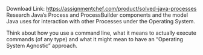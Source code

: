 Download Link: https://assignmentchef.com/product/solved-java-processes
<br>
Research Java’s Process and ProcessBuilder components and the model Java uses for interaction with other Processes under the Operating System.

Think about how you use a command line, what it means to actually execute commands (of any type) and what it might mean to have an “Operating System Agnostic” approach.


